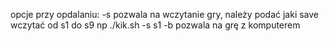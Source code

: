 opcje przy opdalaniu:
  -s pozwala na wczytanie gry, należy podać jaki save wczytać od s1 do s9 np ./kik.sh -s s1
  -b pozwala na grę z komputerem
